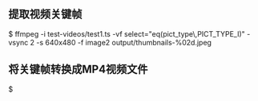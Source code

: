 
## 提取视频关键帧

$ ffmpeg -i test-videos/test1.ts -vf select="eq(pict_type\\,PICT_TYPE_I)" -vsync 2 -s 640x480 -f image2 output/thumbnails-%02d.jpeg

## 将关键帧转换成MP4视频文件

$ 